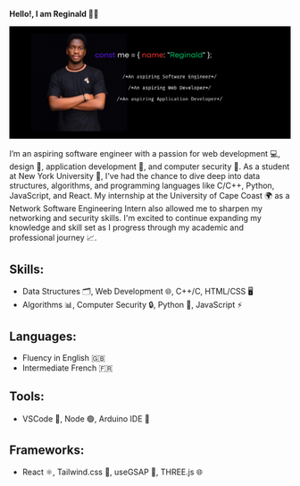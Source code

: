 **Hello!, I am Reginald 👋🏾**

<img src="./Intro.png" alt="My Introductory Picture">

I’m an aspiring software engineer with a passion for web development 💻, design 🎨, application development 📱, and computer security 🔐. As a student at New York University 🏫, I've had the chance to dive deep into data structures, algorithms, and programming languages like C/C++, Python, JavaScript, and React. My internship at the University of Cape Coast 🌍 as a Network Software Engineering Intern also allowed me to sharpen my networking and security skills. I'm excited to continue expanding my knowledge and skill set as I progress through my academic and professional journey 📈.

## Skills:
- Data Structures 🗂, Web Development 🌐, C++/C, HTML/CSS 🖥️
- Algorithms 📊, Computer Security 🔒, Python 🐍, JavaScript ⚡

## Languages:
- Fluency in English 🇬🇧
- Intermediate French 🇫🇷

## Tools:
- VSCode 📝, Node 🟢, Arduino IDE 🔧

## Frameworks:
- React ⚛️, Tailwind.css 🎨, useGSAP 🎥, THREE.js 🌐
